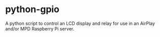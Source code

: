 python-gpio
===========

A python script to control an LCD display and relay for use in an AirPlay and/or MPD Raspberry Pi server.
